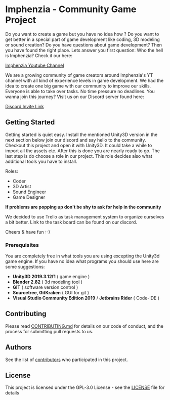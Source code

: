 # Imphenzia - Community Game Project

Do you want to create a game but you have no idea how ? Do you want to get better in a special part of game development like coding, 3D modeling or sound creation?
Do you have questions about game development? Then you have found the right place. Lets answer you first question: Who the hell is Imphenzia? Check it our here:
 
 [Imphenzia Youtube Channel](https://www.youtube.com/channel/UCzfWju7SFoWLCyV_gDVCrGA)
 
 We are a growing community of game creators around Imphenzia's YT channel with all kind of experience levels in game development. We had the idea to create one big game with our community to improve our skills.
 Everyone is able to take over tasks. No time pressure no deadlines. You wanna join this journey? Visit us on our Discord server found here:
 
 [Discord Invite Link](https://discord.gg/U8aFHU7)

## Getting Started

Getting started is quiet easy. Install the mentioned Unity3D version in the next section below join our discord and say hello to the community.
Checkout this project and open it with Unity3D. It could take a while to import all the assets etc. After this is done you are nearly ready to go.
The last step is do choose a role in our project. This role decides also what additional tools you have to install.

Roles: 
- Coder
- 3D Artist
- Sound Engineer
- Game Designer
 
 **If problems are popping up don't be shy to ask for help in the community**
 
 We decided to use Trello as task management system to organize ourselves a bit better. Link to the task board can be found on our discord.

 Cheers & have fun :-)

### Prerequisites

You are completely free in what tools you are using excepting the Unity3d game engine. If you have no idea what programs you should use here are some suggestions:

- **Unity3D 2019.3.12f1** ( game engine )
- **Blender 2.82** ( 3d modeling tool )
- **GIT** ( software version control )
- **Sourcetree, GitKraken** ( GUI for git )
- **Visual Studio Community Edition 2019** / **Jetbrains Rider** ( Code-IDE )

## Contributing

Please read [CONTRIBUTING.md](CONTRIBUTING.md) for details on our code of conduct, and the process for submitting pull requests to us.

## Authors

See the list of [contributors](https://github.com/C64Gamer/ImphenziaGameJam/contributors) who participated in this project.

## License

This project is licensed under the GPL-3.0 License - see the [LICENSE](LICENSE) file for details
